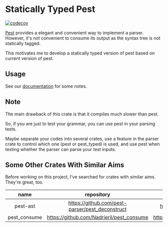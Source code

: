 # Statically Typed Pest

[![codecov](https://codecov.io/gh/TheVeryDarkness/pest-typed/graph/badge.svg?token=A4L7TXP5DF)](https://codecov.io/gh/TheVeryDarkness/pest-typed)

[Pest](https://pest.rs) provides a elegant and convenient way to implement a parser. However, it's not convenient to consume its output as the syntax tree is not statically tagged.

This motivates me to develop a statically typed version of pest based on current version of pest.

## Usage

See our [documentation](https://docs.rs/pest_typed_derive) for some notes.

## Note

The main drawback of this crate is that it compiles much slower than pest.

So, if you are just to test your grammar, you can use pest in your parsing tests.

Maybe separate your codes into several crates, use a feature in the parser crate to control which one (pest or pest_typed) is used, and use pest when testing whether the parser can parse your test inputs.

## Some Other Crates With Similar Aims

Before working on this project, I've searched for crates with similar aims. They're great, too.

|     name     |                   repository                    |         documentation         |
| :----------: | :---------------------------------------------: | :---------------------------: |
|   pest-ast   | https://github.com/pest-parser/pest_deconstruct |   https://docs.rs/pest-ast/   |
| pest_consume |    https://github.com/Nadrieril/pest_consume    | https://docs.rs/pest_consume/ |
